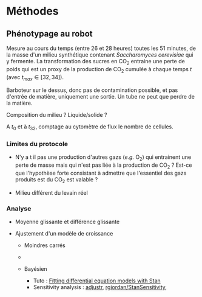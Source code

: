 # Méthodes

## Phénotypage au robot

Mesure au cours du temps (entre 26 et 28 heures) toutes les 51 minutes, de la masse d'un milieu synthétique contenant *Saccharomyces cerevisiae* qui y fermente. La transformation des sucres en CO<sub>2</sub> entraine une perte de poids qui est un proxy de la production de CO<sub>2</sub> cumulée à chaque temps $t$ (avec $t_{max} \in [32,34]$).

Barboteur sur le dessus, donc pas de contamination possible, et pas d'entrée de matière, uniquement une sortie. Un tube ne peut que perdre de la matière.

Composition du milieu ? Liquide/solide ?

A $t_0$ et à $t_{32}$, comptage au cytomètre de flux le nombre de cellules.

### Limites du protocole

- N'y a t il pas une production d'autres gazs (*e.g.* O<sub>2</sub>) qui entrainent une perte de masse mais qui n'est pas liée à la production de CO<sub>2</sub> ? Est-ce que l'hypothèse forte consistant à admettre que l'essentiel des gazs produits est du CO<sub>2</sub> est valable ?

- Milieu différent du levain réel

### Analyse

* Moyenne glissante et différence glissante

* Ajustement d'un modèle de croissance
  
  * Moindres carrés
  
  * 
  
  * Bayésien
    
    * Tuto : [Fitting differential equation models with Stan](https://shug3502.github.io/blog/DifferentialEqnsStan)
    * Sensitivity analysis : [adjustr](https://corymccartan.github.io/adjustr/), [rgiordan/StanSensitivity](https://github.com/rgiordan/StanSensitivity), 
